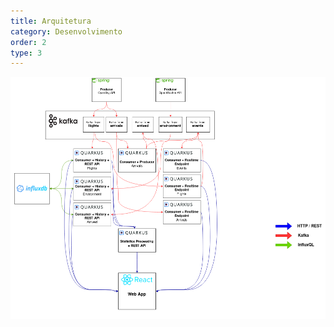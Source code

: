 ```yaml
---
title: Arquitetura
category: Desenvolvimento
order: 2
type: 3
---
```



![Alt text](/images/posts/es_arq.png?raw=true "Title")